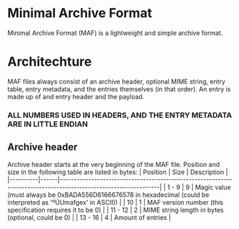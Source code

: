 # Minimal Archive Format
Minimal Archive Format (MAF) is a lightweight and simple archive format.
# Architechture
MAF files always consist of an archive header, optional MIME string, entry table, entry metadata, and the entries themselves (in that order).
An entry is made up of and entry header and the payload.
### ALL NUMBERS USED IN HEADERS, AND THE ENTRY METADATA ARE IN LITTLE ENDIAN
## Archive header
Archive header starts at the very beginning of the MAF file.
Position and size in the following table are listed in bytes:
| Position | Size | Description                                                                                                     |
|----------|------|-----------------------------------------------------------------------------------------------------------------|
| 1 - 9    | 9    | Magic value (must always be 0xBADA556D6166676578 in hexadecimal (could be interpreted as 'ºÚUmafgex' in ASCII)) |
| 10       | 1    | MAF version number (this specification requires it to be 0)                                                     |
| 11 - 12  | 2    | MIME string length in bytes (optional, could be 0)                                                              |
| 13 - 16  | 4    | Amount of entries                                                                                               |
